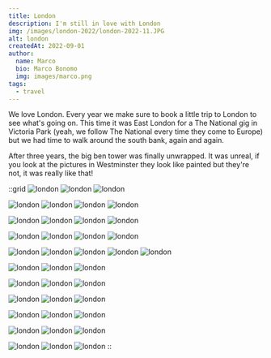 ```yaml
---
title: London
description: I'm still in love with London
img: /images/london-2022/london-2022-11.JPG
alt: london
createdAt: 2022-09-01
author:
  name: Marco
  bio: Marco Bonomo
  img: images/marco.png
tags:
  - travel
---
```


We love London. Every year we make sure to book a little trip to London to see what's going on. This time it was East London for a The National gig in Victoria Park (yeah, we follow The National every time they come to Europe) but we had time to walk around the south bank, again and again.  

After three years, the big ben tower was finally unwrapped. It was unreal, if you look at the pictures in Westminster they look like painted but they're not, it was really like that!  


::grid
![london](/images/london-2022/london-2022-01.JPG)
![london](/images/london-2022/london-2022-02.JPG)
![london](/images/london-2022/london-2022-03.JPG)

![london](/images/london-2022/london-2022-04.JPG)
![london](/images/london-2022/london-2022-05.JPG)
![london](/images/london-2022/london-2022-07.JPG)
![london](/images/london-2022/london-2022-06.JPG)

![london](/images/london-2022/london-2022-08.JPG)
![london](/images/london-2022/london-2022-09.JPG)
![london](/images/london-2022/london-2022-11.JPG)
![london](/images/london-2022/london-2022-12.JPG)

![london](/images/london-2022/london-2022-13.JPG)
![london](/images/london-2022/london-2022-14.JPG)
![london](/images/london-2022/london-2022-15.JPG)
![london](/images/london-2022/london-2022-16.JPG)

![london](/images/london-2022/london-2022-17.JPG)
![london](/images/london-2022/london-2022-18.JPG)
![london](/images/london-2022/london-2022-19.JPG)
![london](/images/london-2022/london-2022-20.JPG)
![london](/images/london-2022/london-2022-21.JPG)

![london](/images/london-2022/london-2022-22.JPG)
![london](/images/london-2022/london-2022-23.JPG)
![london](/images/london-2022/london-2022-24.JPG)

![london](/images/london-2022/london-2022-25.JPG)
![london](/images/london-2022/london-2022-26.JPG)
![london](/images/london-2022/london-2022-27.JPG)

![london](/images/london-2022/london-2022-28.JPG)
![london](/images/london-2022/london-2022-29.JPG)
![london](/images/london-2022/london-2022-30.JPG)

![london](/images/london-2022/london-2022-31.JPG)
![london](/images/london-2022/london-2022-32.JPG)
![london](/images/london-2022/london-2022-33.JPG)

![london](/images/london-2022/london-2022-34.JPG)
![london](/images/london-2022/london-2022-35.JPG)
![london](/images/london-2022/london-2022-38.JPG)

![london](/images/london-2022/london-2022-40.JPG)
![london](/images/london-2022/london-2022-42.JPG)
![london](/images/london-2022/london-2022-44.JPG)
::

<recipe name="Reggie's Provia" :values='{
  "SourceFile": "DSCF8972.JPG",
  "FilmMode": "Classic Chrome",
  "DynamicRangeSetting": "Auto",
  "GrainEffect": "Weak",
  "WhiteBalance": "Auto",
  "WhiteBalanceFineTune": "Red +40, Blue -80",
  "HighlightTone": "-1 (medium soft)",
  "ShadowTone": "-2 (soft)",
  "Saturation": "+2 (high)",
  "Sharpness": "Soft",
  "NoiseReduction": "-4 (weakest)"
}'
/>
